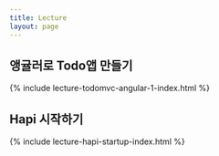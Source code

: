 ```yaml
---
title: Lecture
layout: page
---
```


## 앵귤러로 Todo앱 만들기

{% include lecture-todomvc-angular-1-index.html %}


## Hapi 시작하기

{% include lecture-hapi-startup-index.html %}
